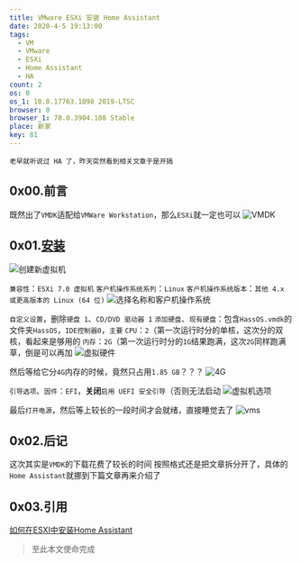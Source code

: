 ```yaml
---
title: VMware ESXi 安装 Home Assistant
date: 2020-4-5 19:13:00
tags:
  - VM
  - VMware
  - ESXi
  - Home Assistant
  - HA
count: 2
os: 0
os_1: 10.0.17763.1098 2019-LTSC
browser: 0
browser_1: 78.0.3904.108 Stable
place: 新家
key: 81
---
```

    老早就听说过 HA 了，昨天突然看到相关文章于是开搞
<!-- more -->
## 0x00.前言
既然出了`VMDK`适配给`VMWare Workstation`，那么`ESXi`就一定也可以
![VMDK](https://i1.yuangezhizao.cn/Win-10/20200405191835.jpg!webp)

## 0x01.[安装](https://web.archive.org/web/20200405112133/https://www.home-assistant.io/hassio/installation/)
![创建新虚拟机](https://i1.yuangezhizao.cn/Win-10/20200405192315.jpg!webp)

`兼容性`：`ESXi 7.0 虚拟机`
`客户机操作系统系列`：`Linux`
`客户机操作系统版本`：`其他 4.x 或更高版本的 Linux (64 位)`
![选择名称和客户机操作系统](https://i1.yuangezhizao.cn/Win-10/20200405194227.jpg!webp)

`自定义设置`，删除`硬盘 1`、`CD/DVD 驱动器 1`
`添加硬盘`、`现有硬盘`：包含`HassOS.vmdk`的文件夹`HassOS`，`IDE控制器0`，`主要`
`CPU`：`2`（第一次运行时分的单核，这次分的双核，看起来是够用的
`内存`：`2G`（第一次运行时分的`1G`结果跑满，这次`2G`同样跑满草，倒是可以再加
![虚拟硬件](https://i1.yuangezhizao.cn/Win-10/20200405192929.jpg!webp)

然后等给它分`4G`内存的时候，竟然只占用`1.85 GB`？？？
![4G](https://i1.yuangezhizao.cn/Win-10/20200406202926.jpg!webp)

`引导选项`、`固件`：`EFI`，**关闭**`启用 UEFI 安全引导`（否则无法启动
![虚拟机选项](https://i1.yuangezhizao.cn/Win-10/20200405193613.jpg!webp)

最后`打开电源`，然后等上较长的一段时间才会就绪，直接睡觉去了
![vms](https://i1.yuangezhizao.cn/Win-10/20200405191808.png!webp)

## 0x02.后记
这次其实是`VMDK`的下载花费了较长的时间
按照格式还是把文章拆分开了，具体的`Home Assistant`就挪到下篇文章再来介绍了

## 0x03.引用
[如何在ESXI中安装Home Assistant](https://web.archive.org/web/20200405114005/https://lijie.org/2019/10/12/install-homeassistant-on-esxi/)

> 至此本文使命完成

